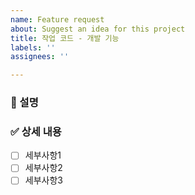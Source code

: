 ```yaml
---
name: Feature request
about: Suggest an idea for this project
title: 작업 코드 - 개발 기능
labels: ''
assignees: ''

---
```


<!--
✅ 이슈 제목 : 작업코드 - 개발 기능
     ☑ USER_00x : 회원
     ☑ BOARD_00x : 게시판
     ☑ LIKE_00x : 좋아요
     ☑ COMMENT_00x : 댓글
     ☑ MARKET_00X : 중고마켓
     ☑ PROJECT_00x : 프로젝트 게시판
     ☑ RESERVE_00x : 스터디 자리예약
     ☑ MYPAGE_00x : 마이페이지
     ☑ ADMIN_00x : 관리자
 
ex) USER_001 - 일반 회원가입
-->

### 📌 설명
<!-- 진행할 작업에 대한 설명 작성 -->


### ✅ 상세 내용
<!-- 해당 작업을 위한 하위 태스크 작성 -->
- [ ] 세부사항1
- [ ] 세부사항2
- [ ] 세부사항3
